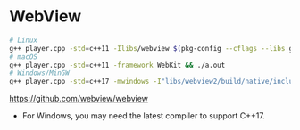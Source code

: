 # WebView
```sh
# Linux
g++ player.cpp -std=c++11 -Ilibs/webview $(pkg-config --cflags --libs gtk+-3.0 webkit2gtk-4.0) && ./a.out
# macOS
g++ player.cpp -std=c++11 -framework WebKit && ./a.out
# Windows/MinGW
g++ player.cpp -std=c++17 -mwindows -I"libs/webview2/build/native/include" -L"libs/webview2/build/native/x64" -l"WebView2Loader.dll"  -lole32 -lshell32 -lshlwapi -luser32
```

https://github.com/webview/webview

* For Windows, you may need the latest compiler to support C++17.
